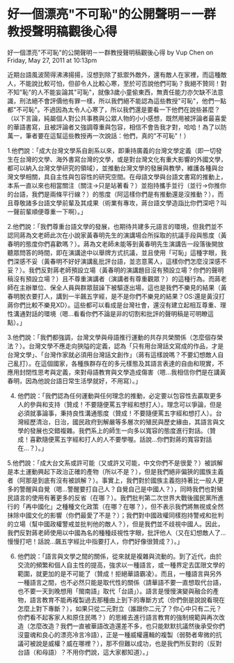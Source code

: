 # 好一個漂亮"不可恥"的公開聲明－一群教授聲明稿觀後心得

 
好一個漂亮"不可恥"的公開聲明－一群教授聲明稿觀後心得
by Vup Chen on Friday, May 27, 2011 at 10:13pm
 
近期台語風波鬧得沸沸揚揚，沒想到除了抵禦外敵外，還有敵人在家裡，而這種敵人，不能說比較可怕，但卻令人比較心寒，至於可否說他們可恥？我絕不贊同！對不知"恥"的人不能妄論其"可恥"，就像3歲小童偷東西，無責任能力亦欠缺不法意識，刑法絕不會評價他有罪一樣，所以我們絕不能認為這些教授"可恥"，他們一點都"不可恥"。不過因為太令人心寒了，所以我們還是要看一下他們在說些甚麼？（以下言論，純屬個人對公共事務與公眾人物的小小感想，既然用被評論者最喜愛的華語書寫，且被評論者又強調尊重與包容，相信不會告我才對，哈哈！為了以防萬一，筆者要在這幫這些教授再一次說話：他們，真的"不可恥"！）
 
1.他們說：「成大台灣文學系自創系以來，即秉持廣義的台灣文學定義（即一切發生在台灣的文學、海外書寫台灣的文學，或是對台灣文化有重大影響的外國文學，都可以納入台灣文學研究的領域），並推動台灣文學的發展與教學，維護各種與台灣文學相關，具自主性與包容性的研究空間。在母語文學與台語文書寫的推動上，本系一直以來也相當關注（關注->只是站著看？）並抱持攜手並行（並行->你推你的台語，我們是兩條平行線？）的態度（阿這樣你們是有推動還是沒推動？），而且尊敬諸多台語文學前輩及其成果（術業有專攻，蔣台語文學造詣比你們深吧？叫一聲前輩順便尊重一下啊）。」
 
2.他們說：「我們尊重台語文學的發展，也期待共建多元語言的環境，但我們並不認同蔣為文老師此次在小說家黃春明先生的演講場合所採取的抗議手段與態度（黃春明的態度你們喜歡嗎？）。蔣為文老師未能等到黃春明先生演講告一段落後開放聽眾問答的時間，即在演講途中以舉牌方式抗議，並且使用「可恥」這種字眼，我們深感不妥（黃春明不好好演講亂批評台語，並恣意罵人，這樣你們怎麼沒深感不妥？）。我們反對蔣老師預設立場（黃春明的演講題目沒有預設立場？你們的聲明稿沒有預設立場？）且不尊重演講者（演講者有尊重觀眾？）的這種行為。而蔣老師在主辦單位、保全人員與群眾鼓譟下被驅逐出場，這也是我們不樂見的結果（黃春明脫衣要打人，講到一半飆五字經，是不是你們不樂見的結果？OS:還是黃沒打蔣你們比較不樂見XD）。這些都可以看成是台灣社會，還沒有建立起相互尊重、理性溝通對話的環境（嗯…看看你們不論是非的切割和批評的聲明稿是可明瞭這點）。」
 
3.他們說：「我們都強調，台灣文學與母語推行運動的共存共榮關係（怎麼個存榮法？）。台灣文學不應走向狹隘的定義，認為「只有用台灣話文寫成的作品，才是台灣文學」、「台灣作家就必須用台灣話文創作」（蔣有這樣說嗎？不要幻想敵人自己亂打）。在這個國家，各種族群存在的多元樣態及其語言表達的自由和現實，不應用封閉性思考與定義，來對母語教育與文學造成傷害（嗯…我相信你們是在講黃春明，因為他說台語日常生活學就好，不用寫）。」
 
4. 他們說：「我們認為任何運動與任何理念的推動，必定要以包容性去贏取更多人的參與和支持（贊成！不要隨便罵五字經和想打人）。理念可以爭論，但是必須就事論事，秉持良性溝通態度（贊成！不要隨便罵五字經和想打人）。台灣經歷清治，日治，國民政府到解嚴等多層次的殖民與歷史緣由，其語言與文學的發展也交錯複雜。我們系上的師生一向多以寬容的態度進行對話。（贊成！喜歡隨便罵五字經和打人的人不要學喔。話說…你們對蔣的寬容對話在…？）。」
 
5.他們說：「成大台文系或許可能（又或許又可能，中文你們不是很愛？）被誤解是本土運動興起下政治正確的產物（所以不是？），但是我們絕非偏狹的國族主義者（阿那是到底有沒有被誤解？）。事實上，我們對於國族主義抱持著比一般人更多的警醒與自覺（嗯…警醒要打自己人？自覺自己是中國人？），同時我們也對殖民語言的使用有著更多的反省（在哪？）。我們批判第二次世界大戰後國民黨所進行的「再中國化」之種種文化政策（在哪？在哪？），但不表示我們將無視或全然抹除中國文化的影響（你們最愛了不是？）；我們對中國政權同樣抱持警戒和批判的立場（幫中國政權警戒並批判他的敵人？），但是我們並不歧視中國人。因此，我們反對蔣老師使用以中國為名的種種歧視性字眼，批評他人（又在幻想敵人了…慢慢打吧！話說…飆五字經比中指要打人，你們好像很贊成？）。」
 
6. 他們說：「語言與文學之間的關係，從來就是複雜與流動的。到了近代，由於交流的頻繁和個人自主性的提高，強求以一種語言，或一種界定去匡限文學的範圍，就更加的是不可能了（贊成！拒絕華語霸凌）。而且，一種語言與另外一種語言之間，也不必然只能是取代性的關係（請華語不要一直想取代台語，也不要一天到晚想用「閩南語」取代「台語」）。語言是慢慢演變與融合的產物，語言教育不能再複製過去那種由上到下的專斷方式（你們倒是說說看現在怎麼上對下專斷？），如果只從二元對立（誰跟你二元了？你心中只有二元？你們看不起客家人和原住民嗎？）的思維去進行語言教育的強制規範與再次改造（怎麼改造？我們一直被華語改造還差不多，也只能默默抗議然後承受你們沒靈魂和良心的漂亮冷言冷語），正是一種威權邏輯的複製（弱勢者卑微的抗議可被說是威權？威在哪裡？），那不但難以成功，也是我們所反對的（反對台語（和母語）？不用你們說，這大家都知道）。」

